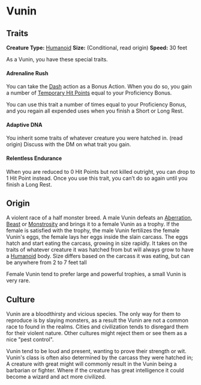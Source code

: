 # Vunin

## Traits

**Creature Type:** [Humanoid](../Creature%20types/Humanoid.md)
**Size:** (Conditional, read origin)
**Speed:** 30 feet

As a Vunin, you have these special traits.

#### Adrenaline Rush

You can take the [Dash](https://www.dndbeyond.com/sources/dnd/free-rules/rules-glossary#DashAction) action as a Bonus Action. When you do so, you gain a number of [Temporary Hit Points](https://www.dndbeyond.com/compendium/rules/basic-rules/combat#TemporaryHitPoints) equal to your Proficiency Bonus.

You can use this trait a number of times equal to your Proficiency Bonus, and you regain all expended uses when you finish a Short or Long Rest.

#### Adaptive DNA

You inherit some traits of whatever creature you were hatched in. (read origin)
Discuss with the DM on what trait you gain.

#### Relentless Endurance

When you are reduced to 0 Hit Points but not killed outright, you can drop to 1 Hit Point instead. Once you use this trait, you can’t do so again until you finish a Long Rest.




## Origin

A violent race of a half monster breed.
A male Vunin defeats an [Aberration](../Creature%20types/Aberration.md), [Beast](../Creature%20types/Beast.md) or [Monstrosity](../Creature%20types/Monstrosity.md) and brings it to a female Vunin as a trophy. If the female is satisfied with the trophy, the male Vunin fertilizes the female Vunin's eggs, the female lays her eggs inside the slain carcass.
The eggs hatch and start eating the carcass, growing in size rapidly. It takes on the traits of whatever creature it was hatched from but will always grow to have a [Humanoid](../Creature%20types/Humanoid.md) body.
Size differs based on the carcass it was eating, but can be anywhere from 2 to 7 feet tall

Female Vunin tend to prefer large and powerful trophies, a small Vunin is very rare.

## Culture

Vunin are a bloodthirsty and vicious species. The only way for them to reproduce is by slaying monsters, as a result the Vunin are not a common race to found in the realms. Cities and civilization tends to disregard them for their violent nature. Other cultures might reject them or see them as a nice "pest control".

Vunin tend to be loud and present, wanting to prove their strength or wit.
Vunin's class is often also determined by the carcass they were hatched in; A creature with great might will commonly result in the Vunin being a barbarian or fighter. Where if the creature has great intelligence it could become a wizard and act more civilized.
